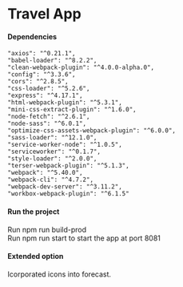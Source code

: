 # Travel App

#### Dependencies
    "axios": "^0.21.1",
    "babel-loader": "^8.2.2",
    "clean-webpack-plugin": "^4.0.0-alpha.0",
    "config": "^3.3.6",
    "cors": "^2.8.5",
    "css-loader": "^5.2.6",
    "express": "^4.17.1",
    "html-webpack-plugin": "^5.3.1",
    "mini-css-extract-plugin": "^1.6.0",
    "node-fetch": "^2.6.1",
    "node-sass": "^6.0.1",
    "optimize-css-assets-webpack-plugin": "^6.0.0",
    "sass-loader": "^12.1.0",
    "service-worker-node": "^1.0.5",
    "serviceworker": "^0.1.7",
    "style-loader": "^2.0.0",
    "terser-webpack-plugin": "^5.1.3",
    "webpack": "^5.40.0",
    "webpack-cli": "^4.7.2",
    "webpack-dev-server": "^3.11.2",
    "workbox-webpack-plugin": "^6.1.5"

#### Run the project
Run npm run build-prod <br>
Run npm run start to start the app at port 8081

#### Extended option 
Icorporated icons into forecast.
